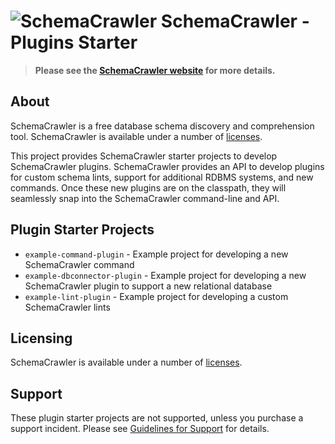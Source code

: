 # ![SchemaCrawler](https://github.com/schemacrawler/SchemaCrawler/raw/master/schemacrawler-docs/logo/schemacrawler_logo.png?raw=true) SchemaCrawler - Plugins Starter

> **Please see the [SchemaCrawler website](http://www.schemacrawler.com/) for more details.**

## About

SchemaCrawler is a free database schema discovery and comprehension tool. SchemaCrawler is available under a number of [licenses](http://sualeh.github.io/SchemaCrawler/license.html).

This project provides SchemaCrawler starter projects to develop SchemaCrawler plugins. SchemaCrawler provides an API to develop plugins for custom schema lints, support for additional RDBMS systems, and new commands. Once these new plugins are on the classpath, they will seamlessly snap into the SchemaCrawler command-line and API.

## Plugin Starter Projects

- `example-command-plugin` - Example project for developing a new SchemaCrawler command
- `example-dbconnector-plugin` - Example project for developing a new SchemaCrawler plugin to support a new relational database
- `example-lint-plugin` - Example project for developing a custom SchemaCrawler lints

## Licensing

SchemaCrawler is available under a number of [licenses](https://www.schemacrawler.com/license.html).

## Support

These plugin starter projects are not supported, unless you purchase a support incident. Please see [Guidelines for Support](http://sualeh.github.io/SchemaCrawler/consulting.html) for details.
